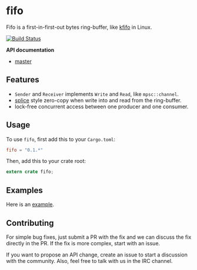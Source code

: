 # fifo
Fifo is a first-in-first-out bytes ring-buffer, like [kfifo][kfifo in Linux] in Linux.

[![Build Status](https://api.travis-ci.org/hicqu/fifo-rs.svg?branch=master)](https://travis-ci.org/hicqu/fifo-rs)

**API documentation**
* [master](http://hicqu.github.io/fifo-rs)

## Features

* `Sender` and `Receiver` implements `Write` and `Read`, like `mpsc::channel`.
* [splice][man splice] style zero-copy when write into and read from the ring-buffer.
* lock-free concurrent access between one producer and one consumer.

[kfifo in Linux]: http://lxr.free-electrons.com/source/include/linux/kfifo.h
[man splice]: https://linux.die.net/man/2/splice

## Usage
To use `fifo`, first add this to your `Cargo.toml`:
```toml
fifo = "0.1.*"
```

Then, add this to your crate root:
```rust
extern crate fifo;
```

## Examples
Here is an [example](https://github.com/hicqu/fifo-rs/tree/master/examples).

## Contributing

For simple bug fixes, just submit a PR with the fix and we can discuss
the fix directly in the PR. If the fix is more complex, start with an issue.

If you want to propose an API change, create an issue to start a
discussion with the community. Also, feel free to talk with us in the
IRC channel.
